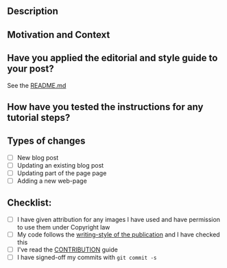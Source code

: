 
## Description
<!--- Describe your changes in detail -->

## Motivation and Context


## Have you applied the editorial and style guide to your post?

See the [README.md](README.md)

## How have you tested the instructions for any tutorial steps?


## Types of changes

- [ ] New blog post
- [ ] Updating an existing blog post
- [ ] Updating part of the page page
- [ ] Adding a new web-page

## Checklist:

- [ ] I have given attribution for any images I have used and have permission to use them under Copyright law
- [ ] My code follows the [writing-style of the publication](README.md) and I have checked this
- [ ] I've read the [CONTRIBUTION](https://github.com/openfaas/faas/blob/master/CONTRIBUTING.md) guide
- [ ] I have signed-off my commits with `git commit -s`
